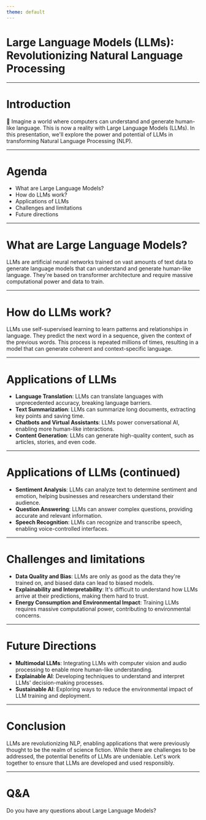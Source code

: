 ```yaml
---
theme: default
---
```


# Large Language Models (LLMs): Revolutionizing Natural Language Processing

---

# Introduction

🚀 Imagine a world where computers can understand and generate human-like language. This is now a reality with Large Language Models (LLMs). In this presentation, we'll explore the power and potential of LLMs in transforming Natural Language Processing (NLP).

---

# Agenda

* What are Large Language Models?
* How do LLMs work?
* Applications of LLMs
* Challenges and limitations
* Future directions

---

# What are Large Language Models?

LLMs are artificial neural networks trained on vast amounts of text data to generate language models that can understand and generate human-like language. They're based on transformer architecture and require massive computational power and data to train.

---

# How do LLMs work?

LLMs use self-supervised learning to learn patterns and relationships in language. They predict the next word in a sequence, given the context of the previous words. This process is repeated millions of times, resulting in a model that can generate coherent and context-specific language.

---

# Applications of LLMs

* **Language Translation**: LLMs can translate languages with unprecedented accuracy, breaking language barriers.
* **Text Summarization**: LLMs can summarize long documents, extracting key points and saving time.
* **Chatbots and Virtual Assistants**: LLMs power conversational AI, enabling more human-like interactions.
* **Content Generation**: LLMs can generate high-quality content, such as articles, stories, and even code.

---

# Applications of LLMs (continued)

* **Sentiment Analysis**: LLMs can analyze text to determine sentiment and emotion, helping businesses and researchers understand their audience.
* **Question Answering**: LLMs can answer complex questions, providing accurate and relevant information.
* **Speech Recognition**: LLMs can recognize and transcribe speech, enabling voice-controlled interfaces.

---

# Challenges and limitations

* **Data Quality and Bias**: LLMs are only as good as the data they're trained on, and biased data can lead to biased models.
* **Explainability and Interpretability**: It's difficult to understand how LLMs arrive at their predictions, making them hard to trust.
* **Energy Consumption and Environmental Impact**: Training LLMs requires massive computational power, contributing to environmental concerns.

---

# Future Directions

* **Multimodal LLMs**: Integrating LLMs with computer vision and audio processing to enable more human-like understanding.
* **Explainable AI**: Developing techniques to understand and interpret LLMs' decision-making processes.
* **Sustainable AI**: Exploring ways to reduce the environmental impact of LLM training and deployment.

---

# Conclusion

LLMs are revolutionizing NLP, enabling applications that were previously thought to be the realm of science fiction. While there are challenges to be addressed, the potential benefits of LLMs are undeniable. Let's work together to ensure that LLMs are developed and used responsibly.

---

# Q&A

Do you have any questions about Large Language Models?